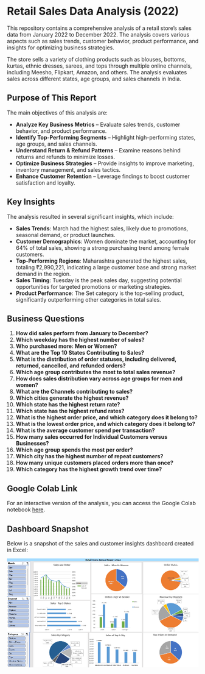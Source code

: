 # Retail Sales Data Analysis (2022)

This repository contains a comprehensive analysis of a retail store’s sales data from January 2022 to December 2022. The analysis covers various aspects such as sales trends, customer behavior, product performance, and insights for optimizing business strategies.

The store sells a variety of clothing products such as blouses, bottoms, kurtas, ethnic dresses, sarees, and tops through multiple online channels, including Meesho, Flipkart, Amazon, and others. The analysis evaluates sales across different states, age groups, and sales channels in India.

## Purpose of This Report

The main objectives of this analysis are:
- **Analyze Key Business Metrics** – Evaluate sales trends, customer behavior, and product performance.
- **Identify Top-Performing Segments** – Highlight high-performing states, age groups, and sales channels.
- **Understand Return & Refund Patterns** – Examine reasons behind returns and refunds to minimize losses.
- **Optimize Business Strategies** – Provide insights to improve marketing, inventory management, and sales tactics.
- **Enhance Customer Retention** – Leverage findings to boost customer satisfaction and loyalty.

## Key Insights

The analysis resulted in several significant insights, which include:
- **Sales Trends**: March had the highest sales, likely due to promotions, seasonal demand, or product launches.
- **Customer Demographics**: Women dominate the market, accounting for 64% of total sales, showing a strong purchasing trend among female customers.
- **Top-Performing Regions**: Maharashtra generated the highest sales, totaling ₹2,990,221, indicating a large customer base and strong market demand in the region.
- **Sales Timing**: Tuesday is the peak sales day, suggesting potential opportunities for targeted promotions or marketing strategies.
- **Product Performance**: The Set category is the top-selling product, significantly outperforming other categories in total sales.

## Business Questions

1. **How did sales perform from January to December?**
2. **Which weekday has the highest number of sales?**
3. **Who purchased more: Men or Women?**
4. **What are the Top 10 States Contributing to Sales?**
5. **What is the distribution of order statuses, including delivered, returned, cancelled, and refunded orders?**
6. **Which age group contributes the most to total sales revenue?**
7. **How does sales distribution vary across age groups for men and women?**
8. **What are the Channels contributing to sales?**
9. **Which cities generate the highest revenue?**
10. **Which state has the highest return rate?**
11. **Which state has the highest refund rates?**
12. **What is the highest order price, and which category does it belong to?**
13. **What is the lowest order price, and which category does it belong to?**
14. **What is the average customer spend per transaction?**
15. **How many sales occurred for Individual Customers versus Businesses?**
16. **Which age group spends the most per order?**
17. **Which city has the highest number of repeat customers?**
18. **How many unique customers placed orders more than once?**
19. **Which category has the highest growth trend over time?**

## Google Colab Link

For an interactive version of the analysis, you can access the Google Colab notebook [here](https://colab.research.google.com/drive/1vAIzYd_GpT5BwEriKYN08tuleCsk43VG?authuser=2#scrollTo=1fd07ce7-f2d7-4259-8522-7fe997e429b4).
## Dashboard Snapshot

Below is a snapshot of the sales and customer insights dashboard created in Excel:

![Sales Dashboard](Sales%20Dashboard.png)



